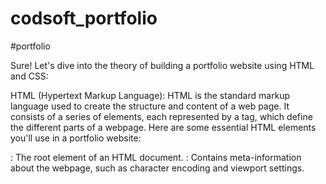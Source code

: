 # codsoft_portfolio
#portfolio

Sure! Let's dive into the theory of building a portfolio website using HTML and CSS:

HTML (Hypertext Markup Language):
HTML is the standard markup language used to create the structure and content of a web page. It consists of a series of elements, each represented by a tag, which define the different parts of a webpage. Here are some essential HTML elements you'll use in a portfolio website:

<html>: The root element of an HTML document.
<head>: Contains meta-information about the webpage, such as character encoding and viewport settings.
<title>: Sets the title of the webpage, which appears in the browser's title bar or tab.
<body>: Contains the visible content of the webpage, including headings, paragraphs, images, and other elements.
<h1>, <h2>, <h3>: Headings that create a hierarchical structure for your content.
<p>: Represents a paragraph of text.
<a>: Defines a hyperlink, allowing you to link to other web pages or external resources.
<img>: Embeds an image on the webpage.
<ul>, <ol>, <li>: Create unordered and ordered lists with list items, respectively.
<div>: A generic container that helps with structuring and styling your content.
CSS (Cascading Style Sheets):
CSS is a style sheet language used to describe the presentation and layout of HTML documents. It allows you to control the colors, fonts, spacing, and other visual aspects of your portfolio website. CSS works by selecting HTML elements and applying styles to them. Here are some important CSS concepts:

Selectors: CSS selectors target HTML elements based on their tag names, classes, IDs, or attributes.
Properties: CSS properties define the visual aspects of elements, such as color, font-size, margin, padding, etc.
Classes and IDs: Classes and IDs allow you to target specific elements and apply unique or shared styles to them.
Box Model: The box model describes how elements are structured with content, padding, borders, and margins.
Layout: CSS provides several layout techniques, like Flexbox and Grid, to control the positioning and alignment of elements on the page.
Responsive Design: CSS can be used to create responsive websites that adapt to different screen sizes and devices.
Structure of a Portfolio Website:
A typical portfolio website often follows a common structure:

Header: Contains the logo, navigation menu, and possibly a hero image or introduction.
About Me: A section where you introduce yourself, your background, skills, and interests.
Projects: Showcase your work, projects, or case studies with brief descriptions and images or links to more details.
Contact: Provide contact information or a contact form for visitors to reach out to you.
Footer: Includes copyright information and possibly links to your social media profiles.
Responsive Design:
In modern web development, it's crucial to create responsive websites that adapt to different screen sizes and devices. Use CSS media queries and fluid layout techniques to ensure your portfolio looks good on desktops, tablets, and smartphones.

